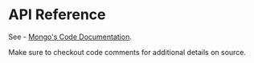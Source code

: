 # API Reference

See - [Mongo's Code Documentation](zig-docs/index.html).

Make sure to checkout code comments for additional details on source.
